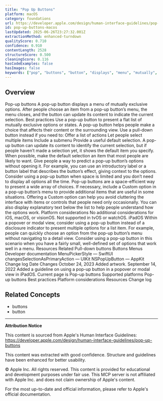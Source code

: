 ```yaml
---
title: "Pop Up Buttons"
platform: macOS
category: foundations
url: https://developer.apple.com/design/human-interface-guidelines/pop-up-buttons
id: pop-up-buttons-macos
lastUpdated: 2025-06-26T23:27:32.001Z
extractionMethod: enhanced-turndown
qualityScore: 0.710
confidence: 0.910
contentLength: 2528
structureScore: 0.500
cleaningScore: 0.116
hasCodeExamples: false
hasImages: false
keywords: ["pop", "buttons", "button", "displays", "menu", "mutually", "exclusive", "options", "after", "people"]
---
```

## Overview

Pop-up buttons A pop-up button displays a menu of mutually exclusive options. After people choose an item from a pop-up button’s menu, the menu closes, and the button can update its content to indicate the current selection. Best practices Use a pop-up button to present a flat list of mutually exclusive options or states. A pop-up button helps people make a choice that affects their content or the surrounding view. Use a pull-down button instead if you need to: Offer a list of actions Let people select multiple items Include a submenu Provide a useful default selection. A pop-up button can update its content to identify the current selection, but if people haven’t made a selection yet, it shows the default item you specify. When possible, make the default selection an item that most people are likely to want. Give people a way to predict a pop-up button’s options without opening it. For example, you can use an introductory label or a button label that describes the button’s effect, giving context to the options. Consider using a pop-up button when space is limited and you don’t need to display all options all the time. Pop-up buttons are a space-efficient way to present a wide array of choices. If necessary, include a Custom option in a pop-up button’s menu to provide additional items that are useful in some situations. Offering a Custom option can help you avoid cluttering the interface with items or controls that people need only occasionally. You can also display explanatory text below the list to help people understand how the options work. Platform considerations No additional considerations for iOS, macOS, or visionOS. Not supported in tvOS or watchOS. iPadOS Within a popover or modal view, consider using a pop-up button instead of a disclosure indicator to present multiple options for a list item. For example, people can quickly choose an option from the pop-up button’s menu without navigating to a detail view. Consider using a pop-up button in this scenario when you have a fairly small, well-defined set of options that work well in a menu. Resources Related Pull-down buttons Buttons Menus Developer documentation MenuPickerStyle — SwiftUI changesSelectionAsPrimaryAction — UIKit NSPopUpButton — AppKit Change log Date Changes October 24, 2023 Added artwork. September 14, 2022 Added a guideline on using a pop-up button in a popover or modal view in iPadOS. Current page is Pop-up buttons Supported platforms Pop-up buttons Best practices Platform considerations Resources Change log

## Related Concepts

- buttons
- button

---

**Attribution Notice**

This content is sourced from Apple's Human Interface Guidelines: https://developer.apple.com/design/human-interface-guidelines/pop-up-buttons

This content was extracted with good confidence. Structure and guidelines have been enhanced for better usability.

© Apple Inc. All rights reserved. This content is provided for educational and development purposes under fair use. This MCP server is not affiliated with Apple Inc. and does not claim ownership of Apple's content.

For the most up-to-date and official information, please refer to Apple's official documentation.
